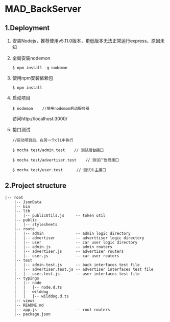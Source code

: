 # MAD_BackServer
## 1.Deployment   
1. 安装Nodejs，推荐使用v5.11.0版本，更低版本无法正常运行express，原因未知
2. 全局安装nodemon

    ```
    $ npm install -g nodemon
    ```
    
3. 使用npm安装依赖包

    ```
    $ npm install
    ```
    
4. 启动项目

    ```
    $ nodemon    //使用nodemon启动服务器
    ```
    访问http://localhost:3000/

5. 接口测试
    ```
    //启动项目后，在另一个cli中执行
    ```

    ```
    $ mocha test/admin.test    // 测试后台接口
    ```
    
    ```
    $ mocha test/advertiser.test    // 测试广告商接口
    ```
    
    ```
    $ mocha test/user.test      // 测试车主接口
    ```
## 2.Project structure   
```
|-- root
    |-- JsonData
    |-- bin
    |-- lib
    |   |-- publicUtils.js     -- token util
    |-- public
    |   |-- stylesheets
    |-- route
    |   |-- admin              -- admin logic directory
    |   |-- advertiser         -- adverttiser logic directory
    |   |-- user               -- car user logic directory
    |   |-- admin.js           -- admin routers
    |   |-- advertiser.js      -- advertiser routers
    |   |-- user.js            -- car user routers
    |-- test
    |   |-- admin.test.js      -- back interfaces test file
    |   |-- advertiser.test.js -- advertiser interfaces test file
    |   |-- user.test.js       -- user interfaces test file
    |-- typings
    |   |-- node
    |   |   |-- node.d.ts
    |   |-- wilddog
    |   |   |-- wilddog.d.ts
    |-- views
    |-- README.md
    |-- app.js                 -- root routers
    |-- package.json
```
 
